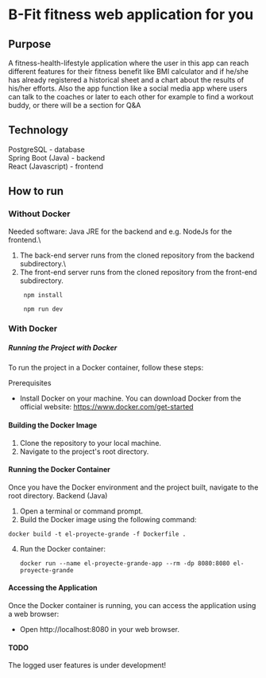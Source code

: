 # B-Fit fitness web application for you
## Purpose
A fitness-health-lifestyle application where the user in this app can reach different features for their fitness benefit like BMI calculator and if he/she has already registered a historical sheet and a chart about the results of his/her efforts.
Also the app function like a social media app where users can talk to the coaches or later to each other for example to find a workout buddy, or there will be a section for Q&A

## Technology
PostgreSQL - database\
Spring Boot (Java) - backend\
React (Javascript) - frontend

## How to run

### Without Docker
Needed software: Java JRE for the backend and e.g. NodeJs for the frontend.\
1. The back-end server runs from the cloned repository from the backend subdirectory.\
2. The front-end server runs from the cloned repository from the front-end subdirectory.
   ```
    npm install
   ```
   ```
    npm run dev
   ```

### With Docker 
   ##### Running the Project with Docker
To run the project in a Docker container, follow these steps:

Prerequisites
- Install Docker on your machine. You can download Docker from the official website:
  https://www.docker.com/get-started
#### Building the Docker Image
1. Clone the repository to your local machine.
2. Navigate to the project's root directory.

#### Running the Docker Container
Once you have the Docker environment and the project built, navigate to the root directory.
Backend (Java)
1. Open a terminal or command prompt.
2. Build the Docker image using the following command:
  ```
 docker build -t el-proyecte-grande -f Dockerfile .
 ```
4. Run the Docker container:
   ```
   docker run --name el-proyecte-grande-app --rm -dp 8080:8080 el-proyecte-grande
    ```
   
#### Accessing the Application
Once the Docker container is running, you can access the application using a web browser:
-  Open http://localhost:8080 in your web browser.
#### TODO
The logged user features is under development!
